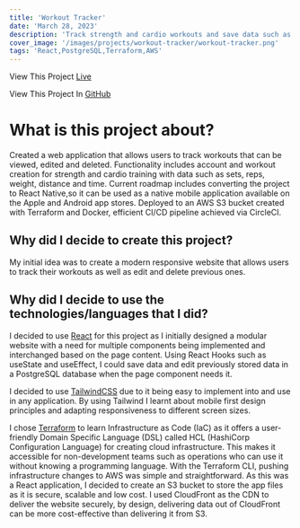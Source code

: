 ```yaml
---
title: 'Workout Tracker'
date: 'March 28, 2023'
description: 'Track strength and cardio workouts and save data such as reps, sets and weight.'
cover_image: '/images/projects/workout-tracker/workout-tracker.png'
tags: 'React,PostgreSQL,Terraform,AWS'
---
```


View This Project [Live](https://d8rrjwp3y8cru.cloudfront.net/)

View This Project In [GitHub](https://www.github.com/DomDevs2000/react-supabase-workout-tracker)

# What is this project about?

Created a web application that allows users to track workouts that can be viewed, edited and deleted.
Functionality includes account and workout creation for strength and cardio training with data such as sets, reps,
weight, distance and time.
Current roadmap includes converting the project to React Native,so it can be used as a native mobile application
available on the Apple and Android app stores.
Deployed to an AWS S3 bucket created with Terraform and Docker, efficient CI/CD pipeline achieved via CircleCI.

## Why did I decide to create this project?

My initial idea was to create a modern responsive website that allows users to track their workouts as well as edit and
delete previous ones.

## Why did I decide to use the technologies/languages that I did?

I decided to use [React](https://www.reactjs.org) for this project as I initially designed a modular website with a need
for multiple components being implemented and interchanged based on the page content. Using React Hooks such as useState
and useEffect, I could save data and edit previously stored data in a PostgreSQL database when the page component needs
it.

I decided to use [TailwindCSS](https://tailwindcss.com/) due to it being easy to implement into and use in any
application. By
using Tailwind I learnt about mobile first design principles and adapting responsiveness to different screen sizes.

I chose [Terraform](https://www.terraform.io/) to learn Infrastructure as Code (IaC) as it offers a user-friendly Domain Specific Language (DSL)
called HCL (HashiCorp Configuration Language) for creating cloud infrastructure. This makes it accessible for
non-development teams such as operations who can use it without knowing a programming language. With the Terraform CLI,
pushing infrastructure changes to AWS was simple and straightforward. As this was a React application, I decided to
create an S3 bucket to store the app files as it is secure, scalable and low cost. I used CloudFront as the CDN to
deliver the website securely, by design, delivering data out of CloudFront can be more cost-effective than delivering it
from S3. 